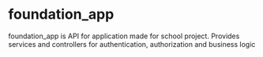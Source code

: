 # foundation_app

foundation_app is API for application made for school project. Provides services and controllers for  authentication, authorization and business logic
